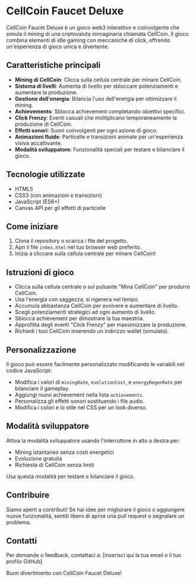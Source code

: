 # CellCoin Faucet Deluxe

CellCoin Faucet Deluxe è un gioco web3 interattivo e coinvolgente che simula il mining di una criptovaluta immaginaria chiamata CellCoin. Il gioco combina elementi di idle gaming con meccaniche di click, offrendo un'esperienza di gioco unica e divertente.

## Caratteristiche principali

- **Mining di CellCoin**: Clicca sulla cellula centrale per minare CellCoin.
- **Sistema di livelli**: Aumenta di livello per sbloccare potenziamenti e aumentare la produzione.
- **Gestione dell'energia**: Bilancia l'uso dell'energia per ottimizzare il mining.
- **Achievements**: Sblocca achievement completando obiettivi specifici.
- **Click Frenzy**: Eventi casuali che moltiplicano temporaneamente la produzione di CellCoin.
- **Effetti sonori**: Suoni coinvolgenti per ogni azione di gioco.
- **Animazioni fluide**: Particelle e transizioni animate per un'esperienza visiva accattivante.
- **Modalità sviluppatore**: Funzionalità speciali per testare e bilanciare il gioco.

## Tecnologie utilizzate

- HTML5
- CSS3 (con animazioni e transizioni)
- JavaScript (ES6+)
- Canvas API per gli effetti di particelle

## Come iniziare

1. Clona il repository o scarica i file del progetto.
2. Apri il file `index.html` nel tuo browser web preferito.
3. Inizia a cliccare sulla cellula centrale per minare CellCoin!

## Istruzioni di gioco

- Clicca sulla cellula centrale o sul pulsante "Mina CellCoin" per produrre CellCoin.
- Usa l'energia con saggezza, si rigenera nel tempo.
- Accumula abbastanza CellCoin per evolvere e aumentare di livello.
- Scegli potenziamenti strategici ad ogni aumento di livello.
- Sblocca achievement per dimostrare la tua maestria.
- Approfitta degli eventi "Click Frenzy" per massimizzare la produzione.
- Richiedi i tuoi CellCoin inserendo un indirizzo wallet (simulato).

## Personalizzazione

Il gioco può essere facilmente personalizzato modificando le variabili nel codice JavaScript:

- Modifica i valori di `miningRate`, `evolutionCost`, e `energyRegenRate` per bilanciare il gameplay.
- Aggiungi nuovi achievement nella lista `achievements`.
- Personalizza gli effetti sonori sostituendo i file audio.
- Modifica i colori e lo stile nel CSS per un look diverso.

## Modalità sviluppatore

Attiva la modalità sviluppatore usando l'interruttore in alto a destra per:

- Mining istantaneo senza costi energetici
- Evoluzione gratuita
- Richiesta di CellCoin senza limiti

Usa questa modalità per testare e bilanciare il gioco.

## Contribuire

Siamo aperti a contributi! Se hai idee per migliorare il gioco o aggiungere nuove funzionalità, sentiti libero di aprire una pull request o segnalare un problema.

## Contatti

Per domande o feedback, contattaci a: [inserisci qui la tua email o il tuo profilo GitHub]

Buon divertimento con CellCoin Faucet Deluxe!
